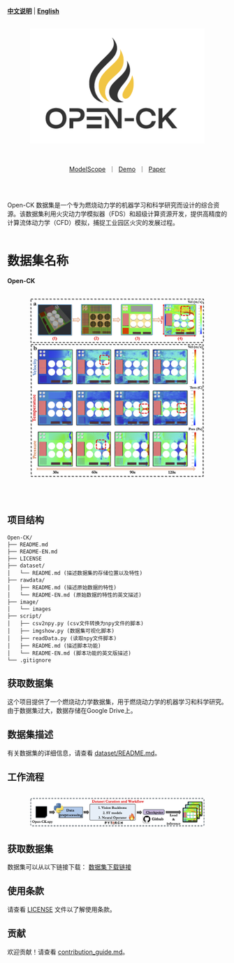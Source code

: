 [**中文说明**](README.md) | [**English**](README_EN.md)

<p align="center">
    <br>
    <img src="image/tag2.png" width="400" />
    <br>
<p>
<br>

<p align="center">
        <a href="https://www.modelscope.cn/">ModelScope</a>&nbsp ｜ &nbsp<a href="https://www.baidu.com">Demo</a>&nbsp ｜ &nbsp<a href="https://www.baidu.com">Paper</a>
</p>
<br><br>

Open-CK 数据集是一个专为燃烧动力学的机器学习和科学研究而设计的综合资源。该数据集利用火灾动力学模拟器（FDS）和超级计算资源开发，提供高精度的计算流体动力学（CFD）模拟，捕捉工业园区火灾的发展过程。
<br><br>
# 数据集名称
__Open-CK__
<p align="center">
    <br>
    <img src="image/Fire_bench.png" width="400" />
    <br>
<p>

<br><br>


## 项目结构
```
Open-CK/
├── README.md
├── README-EN.md
├── LICENSE
├── dataset/
│   └── README.md (描述数据集的存储位置以及特性)
├── rawdata/
│   ├── README.md (描述原始数据的特性)
│   └── README-EN.md (原始数据的特性的英文描述)
├── image/
│   └── images
├── script/
│   ├── csv2npy.py (csv文件转换为npy文件的脚本)
│   ├── imgshow.py (数据集可视化脚本)
│   ├── readData.py (读取npy文件脚本)
│   ├── README.md (描述脚本功能)
│   └── README-EN.md (脚本功能的英文版描述)
└── .gitignore
```

## 获取数据集
这个项目提供了一个燃烧动力学数据集，用于燃烧动力学的机器学习和科学研究。由于数据集过大，数据存储在Google Drive上。

## 数据集描述
有关数据集的详细信息，请查看 [dataset/README.md](./dataset/README.md)。

## 工作流程
<p align="center">
    <br>
    <img src="image/workflow.png" width="400" />
    <br>
<p>

## 获取数据集
数据集可以从以下链接下载：
[数据集下载链接](https://drive.google.com/drive/folders/1kd6z_HsaO_YHdOMjFVp59SORWlGwL3Jb?usp=sharing)

## 使用条款
请查看 [LICENSE](./LICENSE) 文件以了解使用条款。

## 贡献
欢迎贡献！请查看 [contribution_guide.md](./documentation/contribution_guide.md)。
